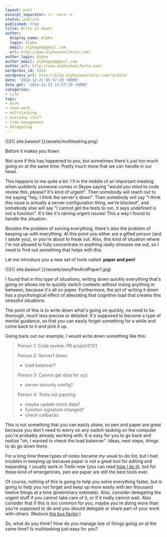 ```yaml
---
layout: post
excerpt_separator: <!--more-->
status: publish
published: true
title: Write it down!
author:
  display_name: Alpha
  login: Alpha
  email: alphagma@gmail.com
  url: http://www.alphasmanifesto.com/
author_login: Alpha
author_email: alphagma@gmail.com
author_url: http://www.alphasmanifesto.com/
wordpress_id: 5214
wordpress_url: http://blog.alphasmanifesto.com/?p=5214
date: '2014-12-22 05:57:29 +0000'
date_gmt: '2014-12-22 11:57:29 +0000'
categories:
- Life
tags:
- work
- team work
- multitasking
- everyday stuff
- time management
- delegating
---
```


![]({{ site.baseurl }}/assets/multitasking.png)

Before it makes you frown

Not sure if this has happened to you, but sometimes there's just too much going on at the same time. Pretty much more that we can handle in our head.

This happens to me quite a bit: I'll in the middle of an important meeting when suddenly someone comes in Skype saying "would you mind to code review this, please? It's kind of urgent". Then somebody will reach out to me saying "hey, I think the server's down". Then somebody will say "I think this issue is actually a server configuration thing, we're blocked", and somebody else will say "I cannot get the tests to run, it says undefined is not a function". It's like it's raining urgent issues! This a way I found to handle the situation.

<!--more-->

Besides the problem of solving everything, there's also the problem of keeping up with everything. At this point you either are a gifted person (and I salute you), or you're about to freak out. Also, this kind of situation where I'm not allowed to fully concentrate in anything really stresses me out, so I need to find out something that helps with this.

Let me introduce you a new set of tools called: **paper and pen!**

![]({{ site.baseurl }}/assets/sexyPenAndPaper1.jpg)


I found that in this type of situations, writing down quickly everything that's going on allows me to quickly switch contexts without losing anything in between, because it's all on paper. Furthermore, the act of writing it down has a psychological effect of alleviating that cognitive load that creates this stressful situations.

The point of this is to write down what's going on quickly, no need to be thorough, much less precise or detailed. It's supposed to become a type of mental guidance, so that you can easily forget something for a while and come back to it and pick it up.

Going back out our example, I would write down something like this:

> Person 1: Code review: PR project1/121
> 
> Person 2: Server1 down:
> 
> - load balancer?
> 
> Person 3: Cannot get data for xyz:
> 
> - server security config?
> 
> Person 4: Tests not passing:
> 
> - maybe update mock data?
> - function signature changed?
> - check callbacks

This is not something that you can easily share, so pen and paper are great because you don't need to worry on any switch-tasking on the computer you're probably already working with. It is easy for you to go back and realize "oh, I wanted to check the load balancer". Ideas, next steps, things to do go down there.

For a long time these types of notes became my usual to-do list, but I had troubles in keeping up because paper is not a great tool for editing and expanding. I usually work in Trello now (you can read [how I do it](https://blog.alphasmanifesto.com/2013/08/08/como-uso-trello-para-trabajar-actualizado/)), but for these kind of emergencies, pen are paper are still the best tools ever.

Of course, nothing of this is going to help you solve everything faster, but is going to help you not forget and keep up more easily with ten thousand twelve things at a time (preliminary estimate). Also, consider delegating the urgent stuff if you cannot take care of it, or if it really cannot wait. Also consider that if this is too common for you, maybe you're doing more than you're supposed to do and you should delegate or share part of your work with others. (Reduce [the bus factor](http://en.wikipedia.org/wiki/Bus_factor).)

So, what do you think? How do you manage lots of things going on at the same time? Is multitasking just easy for you?
